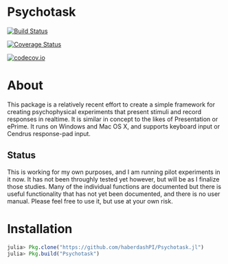 # Psychotask

[![Build Status](https://travis-ci.org/haberdashPI/Psychotask.jl.svg?branch=master)](https://travis-ci.org/haberdashPI/Psychotask.jl)

[![Coverage Status](https://coveralls.io/repos/haberdashPI/Psychotask.jl/badge.svg?branch=master&service=github)](https://coveralls.io/github/haberdashPI/Psychotask.jl?branch=master)

[![codecov.io](http://codecov.io/github/haberdashPI/Psychotask.jl/coverage.svg?branch=master)](http://codecov.io/github/haberdashPI/Psychotask.jl?branch=master)

# About

This package is a relatively recent effort to create a simple framework for
creating psychophysical experiments that present stimuli and record responses in
realtime. It is similar in concept to the likes of Presentation or ePrime. It
runs on Windows and Mac OS X, and supports keyboard input or Cendrus
response-pad input.

## Status

This is working for my own purposes, and I am running pilot experiments in it
now. It has not been throughly tested yet however, but will be as I finalize
those studies. Many of the individual functions are documented but there is
useful functionality that has not yet been documented, and there is no user
manual. Please feel free to use it, but use at your own risk.

# Installation

```julia
julia> Pkg.clone("https://github.com/haberdashPI/Psychotask.jl")
julia> Pkg.build("Psychotask")
```

